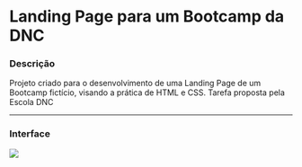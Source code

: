 <div>  
  <h1>Landing Page para um Bootcamp da DNC</h1>
</div>
<div>
  <h3>Descrição</h3>
  <p>
    Projeto criado para o desenvolvimento de uma Landing Page de um Bootcamp fictício, visando a prática de HTML e CSS. Tarefa proposta pela Escola DNC
  </p>
</div>
<hr>
<div>
  <h3>Interface</h3>
  <img src="![image](https://github.com/LucasIniesta/Landing-Page-Bootcampo-DNC/assets/103338077/04ce279d-8367-40e5-88b3-fa1bab5660e3)">
</div>



